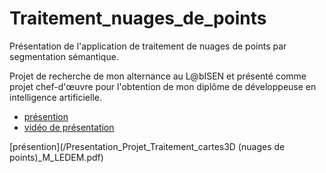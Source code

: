 # Traitement_nuages_de_points
Présentation de l'application de traitement de nuages de points par segmentation sémantique.

Projet de recherche de mon alternance au L@bISEN et présenté comme projet chef-d'œuvre pour l'obtention de mon diplôme de développeuse en intelligence artificielle.
- [présention](https://drive.google.com/file/d/1HWaCDoZdQkt2sv8ooS2gg-9OwQ0G_HAK/view?usp=sharing)
- [vidéo de présentation](https://drive.google.com/file/d/1mqZdktI6f4tK4OHqnsfaPELKAVFVmtPQ/view?usp=sharing)

 [présention](/Presentation_Projet_Traitement_cartes3D (nuages de points)_M_LEDEM.pdf)
